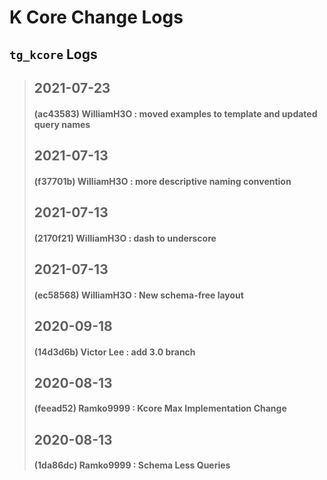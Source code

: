 
# K Core Change Logs

## `tg_kcore` Logs
> ## 2021-07-23
> #### (ac43583) WilliamH3O : moved examples to template and updated query names
> ## 2021-07-13
> #### (f37701b) WilliamH3O : more descriptive naming convention
> ## 2021-07-13
> #### (2170f21) WilliamH3O : dash to underscore
> ## 2021-07-13
> #### (ec58568) WilliamH3O : New schema-free layout
> ## 2020-09-18
> #### (14d3d6b) Victor Lee : add 3.0 branch
> ## 2020-08-13
> #### (feead52) Ramko9999 : Kcore Max Implementation Change
> ## 2020-08-13
> #### (1da86dc) Ramko9999 : Schema Less Queries
